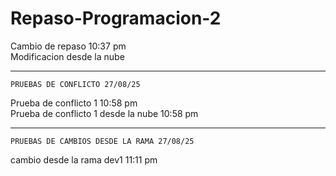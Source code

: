# Repaso-Programacion-2

Cambio de repaso 10:37 pm  
Modificacion desde la nube  

------------------------------------------------------------------------
    PRUEBAS DE CONFLICTO 27/08/25
Prueba de conflicto 1 10:58 pm  
Prueba de conflicto 1 desde la nube 10:58 pm  

------------------------------------------------------------------------
    PRUEBAS DE CAMBIOS DESDE LA RAMA 27/08/25
cambio desde la rama dev1 11:11 pm
